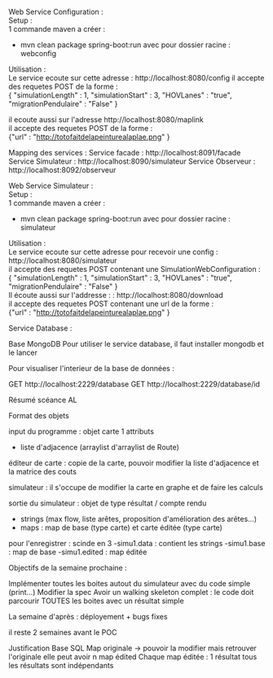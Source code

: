 Web Service Configuration :  
  Setup :  
  1 commande maven a créer :
  - mvn clean package spring-boot:run avec pour dossier racine : webconfig

  Utilisation :  
  Le service ecoute sur cette adresse : http://localhost:8080/config
  il accepte des requetes POST de la forme :  
  { "simulationLength" : 1, "simulationStart" : 3, "HOVLanes" : "true", "migrationPendulaire" : "False" }

  il ecoute aussi sur l'adresse  http://localhost:8080/maplink  
     il accepte des requetes POST de la forme :  
     {"url" : "http://totofaitdelapeinturealaplae.png" }
     
Mapping des services : 
Service facade : http://localhost:8091/facade
Service Simulateur : http://localhost:8090/simulateur
Service Observeur : http://localhost:8092/observeur

Web Service Simulateur :  
  Setup :  
  1 commande maven a créer :  
  - mvn clean package spring-boot:run avec pour dossier racine : simulateur  

  Utilisation :  
  Le service ecoute sur cette adresse pour recevoir une config : http://localhost:8080/simulateur  
  il accepte des requetes POST contenant une SimulationWebConfiguration :  
  { "simulationLength" : 1, "simulationStart" : 3, "HOVLanes" : "true", "migrationPendulaire" : "False" }  
      Il écoute aussi sur l'addresse : : http://localhost:8080/download  
      il accepte des requetes POST contenant une url de la forme :  
      {"url" : "http://totofaitdelapeinturealaplae.png" }  
  
Service Database :

Base MongoDB
Pour utiliser le service database, il faut installer mongodb et le lancer

Pour visualiser l'interieur de la base de données :

GET http://localhost:2229/database
GET http://localhost:2229/database/id

Résumé scéance AL

Format des objets

input du programme : objet carte
1 attributs
- liste d'adjacence (arraylist d'arraylist de Route)

éditeur de carte : copie de la carte, pouvoir modifier la liste d'adjacence et la matrice des couts

simulateur : il s'occupe de modifier la carte en graphe et de faire les calculs

sortie du simulateur : objet de type résultat / compte rendu

- strings (max flow, liste arêtes, proposition d'amélioration des arêtes...)
- maps : map de base (type carte) et carte éditée (type carte)

pour l'enregistrer : scinde en 3 
-simu1.data : contient les strings
-simu1.base : map de base
-simu1.edited : map éditée

Objectifs de la semaine prochaine :

Implémenter toutes les boites autout du simulateur avec du code simple (print...)
Modifier la spec
Avoir un walking skeleton complet : le code doit parcourir TOUTES les boites avec un résultat simple

La semaine d'après : déployement + bugs fixes

il reste 2 semaines avant le POC

Justification Base SQL
Map originale -> pouvoir la modifier mais retrouver l'originale
elle peut avoir n map édited
Chaque map éditée : 1 résultat
tous les résultats sont indépendants